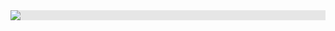 <img style="display: block;-webkit-user-select: none;margin: auto;background-color: hsl(0, 0%, 90%);transition: background-color 300ms ;" src="https://c.tenor.com/wsobmzpjvugAAAAi/rolling-cat-cat-rolling.gif">
